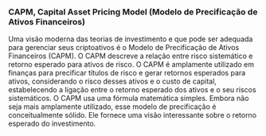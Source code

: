 ### CAPM, Capital Asset Pricing Model (Modelo de Precificação de Ativos Financeiros)

Uma visão moderna das teorias de investimento e que pode ser adequada para gerenciar seus criptoativos é o Modelo de Precificação de Ativos Financeiros (CAPM). O CAPM descreve a relação entre risco sistemático e retorno esperado para ativos de risco. O CAPM é amplamente utilizado em finanças para precificar títulos de risco e gerar retornos esperados para ativos, considerando o risco desses ativos e o custo de capital, estabelecendo a ligação entre o retorno esperado dos ativos e o seu riscos sistemáticos. O CAPM usa uma fórmula matemática simples. Embora não seja mais amplamente utilizado, esse modelo de precificação é conceitualmente sólido. Ele fornece uma visão interessante sobre o retorno esperado do investimento.